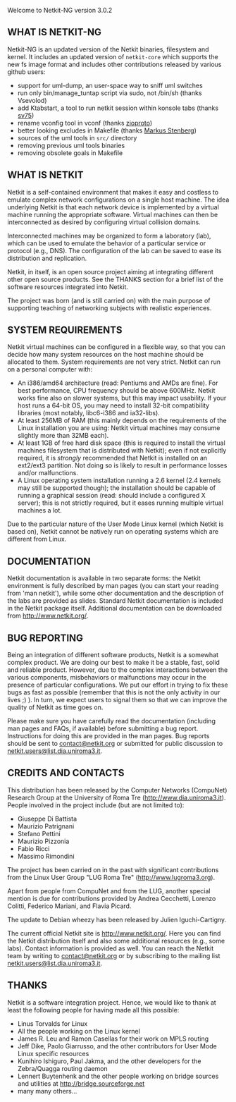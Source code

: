 Welcome to Netkit-NG version 3.0.2

WHAT IS NETKIT-NG
-----------------

Netkit-NG is an updated version of the Netkit binaries, filesystem and kernel.
It includes an updated version of `netkit-core` which supports the new fs image 
format and includes other contributions released by various github users:

* support for uml-dump, an user-space way to sniff uml switches
* run only bin/manage_tuntap script via sudo, not /bin/sh (thanks Vsevolod)
* add Ktabstart, a tool to run netkit session within konsole tabs (thanks [sv75](https://github.com/sv75))
* rename vconfig tool in vconf (thanks [zioproto](https://github.com/zioproto))
* better looking excludes in Makefile (thanks [Markus Stenberg](https://github.com/fingon))
* sources of the uml tools in `src/` directory
* removing previous uml tools binaries
* removing obsolete goals in Makefile

WHAT IS NETKIT
--------------

Netkit is a self-contained environment that makes it easy and costless to
emulate complex network configurations on a single host machine. The idea
underlying Netkit is that each network device is implemented by a virtual
machine running the appropriate software. Virtual machines can then be
interconnected as desired by configuring virtual collision domains.

Interconnected machines may be organized to form a laboratory (lab), which can
be used to emulate the behavior of a particular service or protocol (e.g., DNS).
The configuration of the lab can be saved to ease its distribution and
replication.

Netkit, in itself, is an open source project aiming at integrating different
other open source products. See the THANKS section for a brief list of the
software resources integrated into Netkit.

The project was born (and is still carried on) with the main purpose of
supporting teaching of networking subjects with realistic experiences.

SYSTEM REQUIREMENTS
-------------------

Netkit virtual machines can be configured in a flexible way, so that you can
decide how many system resources on the host machine should be allocated to
them. System requirements are not very strict. Netkit can run on a personal
computer with:

- An i386/amd64 architecture (read: Pentiums and AMDs are fine). For best
  performance, CPU frequency should be above 600MHz. Netkit works fine also on
  slower systems, but this may impact usability. If your host runs a 64-bit OS,
  you may need to install 32-bit compatibility libraries (most notably,
  libc6-i386 and ia32-libs).
- At least 256MB of RAM (this mainly depends on the requirements of the Linux
  installation you are using: Netkit virtual machines may consume slightly more
  than 32MB each).
- At least 1GB of free hard disk space (this is required to install the
  virtual machines filesystem that is distributed with Netkit); even if not
  explicitly required, it is *strongly* recommended that Netkit is installed on
  an ext2/ext3 partition. Not doing so is likely to result in performance losses
  and/or malfunctions.  
- A Linux operating system installation running a 2.6 kernel (2.4 kernels
  may still be supported though); the installation should be capable of
  running a graphical session (read: should include a configured X server);
  this is not strictly required, but it eases running multiple virtual machines
  a lot.

Due to the particular nature of the User Mode Linux kernel (which Netkit is
based on), Netkit cannot be natively run on operating systems which are
different from Linux.


DOCUMENTATION
-------------

Netkit documentation is available in two separate forms: the Netkit environment
is fully described by man pages (you can start your reading from 'man netkit'),
while some other documentation and the description of the labs are provided as
slides. Standard Netkit documentation is included in the Netkit package itself.
Additional documentation can be downloaded from http://www.netkit.org/.


BUG REPORTING
-------------

Being an integration of different software products, Netkit is a somewhat
complex product. We are doing our best to make it be a stable, fast, solid and
reliable product. However, due to the complex interactions between the various
components, misbehaviors or malfunctions may occur in the presence of particular
configurations. We put our effort in trying to fix these bugs as fast as
possible (remember that this is not the only activity in our lives ;) ). In
turn, we expect users to signal them so that we can improve the quality of
Netkit as time goes on.

Please make sure you have carefully read the documentation (including man pages
and FAQs, if available) before submitting a bug report. Instructions for doing
this are provided in the man pages. Bug reports should be sent to
<contact@netkit.org> or submitted for public discussion to
<netkit.users@list.dia.uniroma3.it>.


CREDITS AND CONTACTS
--------------------

This distribution has been released by the Computer Networks (CompuNet) Research
Group at the University of Roma Tre (http://www.dia.uniroma3.it).  People
involved in the project include (but are not limited to):
- Giuseppe Di Battista
- Maurizio Patrignani
- Stefano Pettini
- Maurizio Pizzonia
- Fabio Ricci
- Massimo Rimondini

The project has been carried on in the past with significant contributions from
the Linux User Group "LUG Roma Tre" (http://www.lugroma3.org).

Apart from people from CompuNet and from the LUG, another special mention is due
for contributions provided by Andrea Cecchetti, Lorenzo Colitti, Federico
Mariani, and Flavia Picard.

The update to Debian wheezy has been released by Julien Iguchi-Cartigny.

The current official Netkit site is http://www.netkit.org/. Here you can find the
Netkit distribution itself and also some additional resources (e.g., some labs).
Contact information is provided as well. You can reach the Netkit team by
writing to <contact@netkit.org> or by subscribing to the mailing list
<netkit.users@list.dia.uniroma3.it>.


THANKS
------

Netkit is a software integration project. Hence, we would like to thank at least
the following people for having made all this possible:

- Linus Torvalds for Linux
- All the people working on the Linux kernel
- James R. Leu and Ramon Casellas for their work on MPLS routing
- Jeff Dike, Paolo Giarrusso, and the other contributors for User Mode Linux
  specific resources
- Kunihiro Ishiguro, Paul Jakma, and the other developers for the Zebra/Quagga
  routing daemon
- Lennert Buytenhenk and the other people working on bridge sources and
  utilities at http://bridge.sourceforge.net
- many many others...

